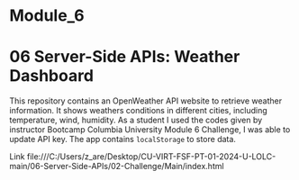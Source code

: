# Module_6
# 06 Server-Side APIs: Weather Dashboard



This repository contains an OpenWeather API website to retrieve weather information. It shows weathers conditions in different cities, including temperature, wind, humidity. 
As a student I used the codes given by instructor Bootcamp Columbia University Module 6 Challenge, I was able to update API key. 
    The app contains `localStorage` to store data. 

Link 
file:///C:/Users/z_are/Desktop/CU-VIRT-FSF-PT-01-2024-U-LOLC-main/06-Server-Side-APIs/02-Challenge/Main/index.html
